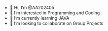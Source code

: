 - 👋 Hi, I’m @AA202405
- 👀 I’m interested in Programming and Coding
- 🌱 I’m currently learning JAVA 
- 💞️ I’m looking to collaborate on Group Projects

<!---
AA202405/AA202405 is a ✨ special ✨ repository because its `README.md` (this file) appears on your GitHub profile.
You can click the Preview link to take a look at your changes.
--->
